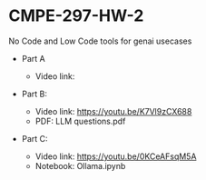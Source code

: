 # CMPE-297-HW-2
No Code and Low Code tools for genai usecases

- Part A
    - Video link:

- Part B:
    - Video link: https://youtu.be/K7Vl9zCX688
    - PDF: LLM questions.pdf

- Part C: 
    - Video link: https://youtu.be/0KCeAFsqM5A
    - Notebook: Ollama.ipynb